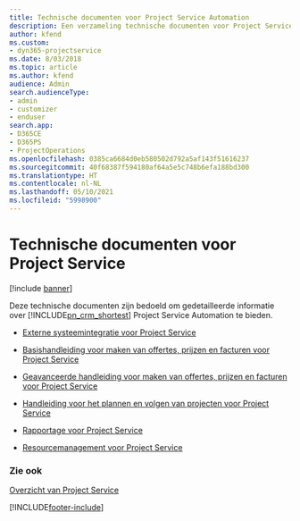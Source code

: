 ```yaml
---
title: Technische documenten voor Project Service Automation
description: Een verzameling technische documenten voor Project Service
author: kfend
ms.custom:
- dyn365-projectservice
ms.date: 8/03/2018
ms.topic: article
ms.author: kfend
audience: Admin
search.audienceType:
- admin
- customizer
- enduser
search.app:
- D365CE
- D365PS
- ProjectOperations
ms.openlocfilehash: 0385ca6684d0eb580502d792a5af143f51616237
ms.sourcegitcommit: 40f68387f594180af64a5e5c748b6efa188bd300
ms.translationtype: HT
ms.contentlocale: nl-NL
ms.lasthandoff: 05/10/2021
ms.locfileid: "5998900"
---
```

# <a name="white-papers-for-project-service"></a>Technische documenten voor Project Service

[!include [banner](../includes/psa-now-project-operations.md)]

Deze technische documenten zijn bedoeld om gedetailleerde informatie over [!INCLUDE[pn_crm_shortest](../includes/pn-crm-shortest.md)] Project Service Automation te bieden.

-   [Externe systeemintegratie voor Project Service](https://go.microsoft.com/fwlink/?LinkId=825445)

-   [Basishandleiding voor maken van offertes, prijzen en facturen voor Project Service](https://go.microsoft.com/fwlink/?LinkId=825241)

-   [Geavanceerde handleiding voor maken van offertes, prijzen en facturen voor Project Service](https://go.microsoft.com/fwlink/?LinkId=825242)

-   [Handleiding voor het plannen en volgen van projecten voor Project Service](https://go.microsoft.com/fwlink/?LinkId=825243)

-   [Rapportage voor Project Service](https://go.microsoft.com/fwlink/?LinkId=825446)

-   [Resourcemanagement voor Project Service](https://go.microsoft.com/fwlink/?LinkId=825244)

### <a name="see-also"></a>Zie ook
 [Overzicht van Project Service](../psa/overview.md)


[!INCLUDE[footer-include](../includes/footer-banner.md)]